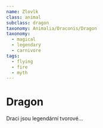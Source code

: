 ```yaml
---
name: Zlovlk
class: animal
subclass: dragon
taxonomy: Animalia/Draconis/Dragon
taxonomy:
  - magical
  - legendary
  - carnivore
tags:
  - flying
  - fire
  - myth
---
```


# Dragon

Draci jsou legendární tvorové...